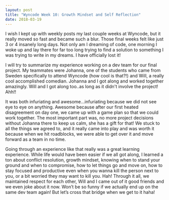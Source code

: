 ```yaml
---
layout: post
title: "Wyncode Week 10: Growth Mindset and Self Reflection"
date: 2018-03-19
---
```


I wish I kept up with weekly posts my last couple weeks at Wyncode, but it really moved so fast and became such a blur.  Those final weeks felt like just 3 or 4 insanely long days.  Not only am I dreaming of code, one morning I woke up and lay there for far too long trying to find a solution to something I was trying to write in my dreams. I have officially lost it!

I will try to summarize my experience working on a dev team for our final project. My teammates were Johanna, one of the students who came from Sweden specifically to attend Wyncode (how cool is that?!) and Will, a really cool accomplished comedian.  Johanna and I got along and worked together amazingly.  Will and I got along too..as long as it didn't involve the project! Ahh!! 

It was both infuriating and awesome...infuriating because we did not see eye to eye on anything. Awesome because after our first heated disagreement on day one, we came up with a game plan so that we could work together. The most important part was, no more project decisions without Johanna there to keep us calm, she has a gift for that! We stuck to all the things we agreed to, and it really came into play and was worth it because when we hit roadblocks, we were able to get over it and move forward as a team in no time.

Going through an experience like that really was a great learning experience. While life would have been easier if we all got along, I learned a ton about conflict resolution, growth mindset, knowing when to stand your ground and when to compromise, how to let things go and move on, how to stay focused and productive even when you wanna kill the person next to you, or a bit worried they may want to kill you. Hah! Through it all, we maintained respect for each other, Will and I came out of it good friends and we even joke about it now.  Won’t be so funny if we actually end up on the same dev team again! But let’s cross that bridge when we get to it haha!